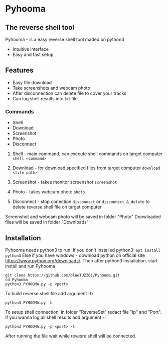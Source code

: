 # Pyhooma
## The reverse shell tool

Pyhooma - is a easy reverse shell tool maded on python3

- Intuitive interface
- Easy and fast setup

## Features

- Easy file download
- Take screenshots and webcam photo
- After disconnection can delete file to cover your tracks
- Can log shell results into txt file


### Commands
- Shell
- Download
- Screenshot
- Photo
- Disconnect
1. Shell - main command, can execute shell commands on target computer
```shell <command> ``` 

2. Download - for download specified files from target computer
```download <file path>```

3. Screenshot - takes monitor screenshot
```screenshot```

4. Photo - takes webcam photo
```photo```

5. Disconnect - stop conection
```disconnect```
      or
```disconnect_&_delete```
to delete reverse shell file on target computer

Screenshot and webcam photo will be saved in folder "Photo"
Donwloaded files will be saved in folder "Downloads"

## Installation
Pyhooma needs python3 to run.
If you don't installed python3:
```apt install python3```
Else if you have windows - download python on official site 
https://www.python.org/downloads/.
Then after python3 installation, start install and run Pyhooma
```
git clone https://github.com/blueTUZZ01/Pyhooma.git
cd Pyhooma
python3 PYHOOMA.py -p <port>
```
To build reverse shell file add argument -b
```
python3 PYHOOMA.py -b
```
To setup shell connection, in folder "ReverseSet" redact file "Ip" and "Port".
If you wanna log all shell results add argument -l
```
python3 PYHOOMA.py -p <port> -l
```
After running the file wait while revesre shell will be connected.
